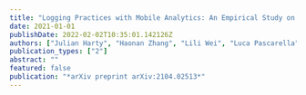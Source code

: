 ```yaml
---
title: "Logging Practices with Mobile Analytics: An Empirical Study on Firebase"
date: 2021-01-01
publishDate: 2022-02-02T10:35:01.142126Z
authors: ["Julian Harty", "Haonan Zhang", "Lili Wei", "Luca Pascarella", "Mauricio Aniche", "Weiyi Shang"]
publication_types: ["2"]
abstract: ""
featured: false
publication: "*arXiv preprint arXiv:2104.02513*"
---
```


